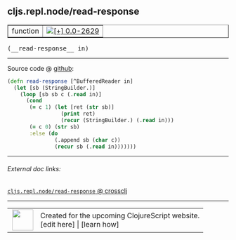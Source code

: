 ## cljs.repl.node/read-response



 <table border="1">
<tr>
<td>function</td>
<td><a href="https://github.com/cljsinfo/cljs-api-docs/tree/0.0-2629"><img valign="middle" alt="[+] 0.0-2629" title="Added in 0.0-2629" src="https://img.shields.io/badge/+-0.0--2629-lightgrey.svg"></a> </td>
</tr>
</table>


 <samp>
(__read-response__ in)<br>
</samp>

---







Source code @ [github](https://github.com/clojure/clojurescript/blob/r1.8.34/src/main/clojure/cljs/repl/node.clj#L40-L50):

```clj
(defn read-response [^BufferedReader in]
  (let [sb (StringBuilder.)]
    (loop [sb sb c (.read in)]
      (cond
       (= c 1) (let [ret (str sb)]
                 (print ret)
                 (recur (StringBuilder.) (.read in)))
       (= c 0) (str sb)
       :else (do
               (.append sb (char c))
               (recur sb (.read in)))))))
```

<!--
Repo - tag - source tree - lines:

 <pre>
clojurescript @ r1.8.34
└── src
    └── main
        └── clojure
            └── cljs
                └── repl
                    └── <ins>[node.clj:40-50](https://github.com/clojure/clojurescript/blob/r1.8.34/src/main/clojure/cljs/repl/node.clj#L40-L50)</ins>
</pre>

-->

---



###### External doc links:

[`cljs.repl.node/read-response` @ crossclj](http://crossclj.info/fun/cljs.repl.node/read-response.html)<br>

---

 <table>
<tr><td>
<img valign="middle" align="right" width="48px" src="http://i.imgur.com/Hi20huC.png">
</td><td>
Created for the upcoming ClojureScript website.<br>
[edit here] | [learn how]
</td></tr></table>

[edit here]:https://github.com/cljsinfo/cljs-api-docs/blob/master/cljsdoc/cljs.repl.node/read-response.cljsdoc
[learn how]:https://github.com/cljsinfo/cljs-api-docs/wiki/cljsdoc-files

<!--

This information was too distracting to show to readers, but I'll leave it
commented here since it is helpful to:

- pretty-print the data used to generate this document
- and show how to retrieve that data



The API data for this symbol:

```clj
{:ns "cljs.repl.node",
 :name "read-response",
 :type "function",
 :signature ["[in]"],
 :source {:code "(defn read-response [^BufferedReader in]\n  (let [sb (StringBuilder.)]\n    (loop [sb sb c (.read in)]\n      (cond\n       (= c 1) (let [ret (str sb)]\n                 (print ret)\n                 (recur (StringBuilder.) (.read in)))\n       (= c 0) (str sb)\n       :else (do\n               (.append sb (char c))\n               (recur sb (.read in)))))))",
          :title "Source code",
          :repo "clojurescript",
          :tag "r1.8.34",
          :filename "src/main/clojure/cljs/repl/node.clj",
          :lines [40 50]},
 :full-name "cljs.repl.node/read-response",
 :full-name-encode "cljs.repl.node/read-response",
 :history [["+" "0.0-2629"]]}

```

Retrieve the API data for this symbol:

```clj
;; from Clojure REPL
(require '[clojure.edn :as edn])
(-> (slurp "https://raw.githubusercontent.com/cljsinfo/cljs-api-docs/catalog/cljs-api.edn")
    (edn/read-string)
    (get-in [:symbols "cljs.repl.node/read-response"]))
```

-->
